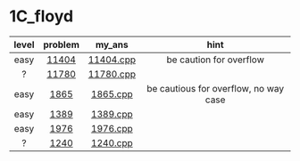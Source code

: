 # 1C_floyd
| level | problem | my_ans | hint |
| :--: | :--: | :--: | :--: |
| easy | [11404](https://www.acmicpc.net/problem/11404) | [11404.cpp](./11404/11404.cpp) | be caution for overflow |
| ? | [11780](https://www.acmicpc.net/problem/11780) | [11780.cpp](./11780/11780.cpp) |  |
| easy | [1865](https://www.acmicpc.net/problem/1865) | [1865.cpp](./1865/1865.cpp) | be cautious for overflow, no way case |
| easy | [1389](https://www.acmicpc.net/problem/1389) | [1389.cpp](./1389/1389.cpp) |  |
| easy | [1976](https://www.acmicpc.net/problem/1976) | [1976.cpp](./1976/1976.cpp) |  |
| ? | [1240](https://www.acmicpc.net/problem/1240) | [1240.cpp](./1240/1240.cpp) |  |
